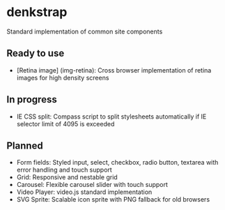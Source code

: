 # denkstrap

Standard implementation of common site components

## Ready to use

- [Retina image] (img-retina): Cross browser implementation of retina images for high density screens

## In progress

- IE CSS split: Compass script to split stylesheets automatically if IE selector limit of 4095 is exceeded

## Planned

- Form fields: Styled input, select, checkbox, radio button, textarea with error handling and touch support
- Grid: Responsive and nestable grid
- Carousel: Flexible carousel slider with touch support
- Video Player: video.js standard implementation
- SVG Sprite: Scalable icon sprite with PNG fallback for old browsers
